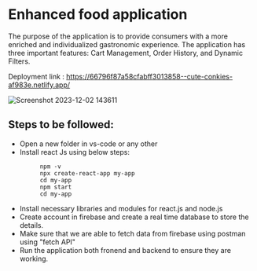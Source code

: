 # Enhanced food application
The purpose of the application is to provide consumers with a more enriched and individualized gastronomic experience. The application has three important features: Cart Management, Order History, and Dynamic Filters.

Deployment link : https://66796f87a58cfabff3013858--cute-conkies-af983e.netlify.app/

![Screenshot 2023-12-02 143611](https://github.com/amshunaik/Enhanced_food_application/assets/103670494/82f005df-6ec3-4320-92ba-94d3d735c16f)


## Steps to be followed:
- Open a new folder in vs-code or any other 
- Install react Js using below steps:
```
         npm -v
         npx create-react-app my-app
         cd my-app
         npm start
         cd my-app
  ```
- Install necessary libraries and modules for react.js and node.js
- Create account in firebase and create a real time database to store the details.
- Make sure that we are able to fetch data from firebase using postman using "fetch API"
- Run the application both fronend and backend to ensure they are working.
  
